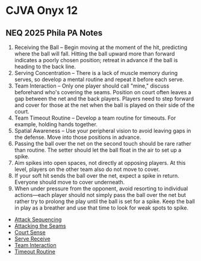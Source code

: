 # CJVA Onyx 12

## NEQ 2025 Phila PA Notes

1. Receiving the Ball – Begin moving at the moment of the hit, predicting where the ball will fall. Hitting the ball upward more than forward indicates a poorly chosen position; retreat in advance if the ball is heading to the back line.
2. Serving Concentration – There is a lack of muscle memory during serves, so develop a mental routine and repeat it before each serve.
3. Team Interaction – Only one player should call "mine," discuss beforehand who's covering the seams. Position on court often leaves a gap between the net and the back players. Players need to step forward and cover for those at the net when the ball is played on their side of the court.
4. Team Timeout Routine – Develop a team routine for timeouts. For example, holding hands together.
5. Spatial Awareness – Use your peripheral vision to avoid leaving gaps in the defense. Move into those positions in advance.
6. Passing the ball over the net on the second touch should be rare rather than routine. The setter should let the ball float in the air to set up a spike.
7. Aim spikes into open spaces, not directly at opposing players. At this level, players on the other team also do not move to cover.
8. If your soft hit sends the ball over the net, expect a spike in return. Everyone should move to cover underneath.
9. When under pressure from the opponent, avoid resorting to individual actions—each player should not simply pass the ball over the net but rather try to prolong the play until the ball is set for a spike. Keep the ball in play as a breather and use that time to look for weak spots to spike.

* [Attack Sequencing](Volleyball%2012%20-%20Attack%20Sequencing)
* [Attacking the Seams](Volleyball%2012%20-%20Attacking%20the%20Seams)
* [Court Sense](Volleyball%2012%20-%20Court%20Sense)
* [Serve Receive](Volleyball%2012%20-%20Serve%20Receive)
* [Team Interaction](Volleyball%2012%20-%20Team%20Interaction)
* [Timeout Routine](Volleyball%2012%20-%20Timeout%20Routine)
